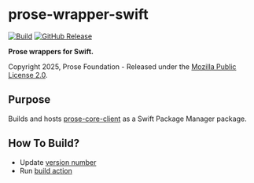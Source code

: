 # prose-wrapper-swift

[![Build](https://github.com/prose-im/prose-wrapper-swift/actions/workflows/build.yml/badge.svg?branch=master)](https://github.com/prose-im/prose-wrapper-swift/actions/workflows/build.yml) [![GitHub Release](https://img.shields.io/github/v/release/prose-im/prose-wrapper-swift.svg)](https://github.com/prose-im/prose-wrapper-swift/releases)

**Prose wrappers for Swift.**

Copyright 2025, Prose Foundation - Released under the [Mozilla Public License 2.0](./LICENSE.md).

## Purpose

Builds and hosts [prose-core-client](https://github.com/prose-im/prose-core-client) as a Swift Package Manager package.

## How To Build?

- Update [version number](https://github.com/prose-im/prose-core-client/blob/master/bindings/prose-sdk-ffi/Cargo.toml)
- Run [build action](https://github.com/prose-im/prose-wrapper-swift/actions/workflows/build.yml)

